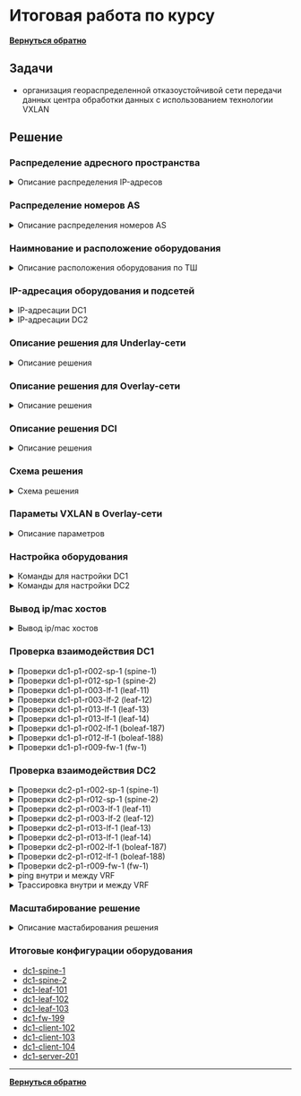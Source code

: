 # Итоговая работа по курсу
[**Вернуться обратно**](https://github.com/takmenevag/otus-dc-design/tree/main/)
## Задачи
- организация геораспределенной отказоустойчивой сети передачи данных центра обработки данных с использованием технологии VXLAN

## Решение

### Распределение адресного пространства
<details>
  <summary>Описание распределения IP-адресов </summary>

#### Описание:
- для площадки DC1, DC2 и DC**I** испольузется блок IP-адресов 10.Х.0.0/12
- для каджого POD в DC1 и DC2 испольузется блок IP-адресов 10.Х.0.0/14
- каждый POD в DC1 и DC2 испольузется блок IP-адресов 10.Х.0.0/14
- в каждом POD выделяется:
	- блок /15 для адресации "шкафонезависимых" сегментов в DC
	- блок /16 для адресации "шкафозависимых" сегментов в DC
	- блок /16 выделяется в резевр
- в блок /16 для POD выделяется:
	- блок /23 для каждого ТШ (до 100 шт.)
	- блок /25 для каждого spine (до 124 leaf на POD)
	- блок /25 для каждого border leaf (+/25 в резерв)
	- блок /23 для loopback интерфейсов сетевого оборудования
- адресация для сервисов и огранизации взаимодействии между ЦОД назначается из блока DCI

---
#### Вернеуровневые IP-блоки
|Блок IP-адресов |Назначение|
|:-				|:-|
|10.0.0.0/8		|Блок сетей|
|10.0.0.0/12	|DC**I**|
|10.16.0.0/12	|DC1|
|10.32.0.0/12	|DC2|
|10.48.0.0/12	|DC резерв|
|10.64.0.0/12	|DC резерв|
|10.80.0.0/12	|DC резерв|
|10.96.0.0/12	|DC резерв|
|10.112.0.0/12	|DC резерв|
|10.128.0.0/12	|резерв|
|...			|...|
|10.240.0.0/12	|резерв|

---
#### IP-блоки DCI
|Блок IP-адресов |Назначение|
|:-				|:-|
|10.0.0.0/12	|DCI|
|10.0.0.0/16	|транспорт|
|10.1.0.0/16	|резерв транспорт|
|10.8.0.0/15	|резерв|
|10.4.0.0/14	|резерв|
|10.8.0.0/14	|сервисы DC-независимые|
|10.12.0.0/14	|резерв сервисы|
|||
|10.0.0.0/16	|DCI транспорт|
|10.0.0.0/24	|транспорт|
|10.0.1.0/24	|резерв транспорт|
|||
|10.8.0.0/14	|DCI сервисы|
|10.8.0.0/16	|сервисы|
|10.9.0.0/16	|резерв|
|10.10.0.0/15	|резерв|
|||	
|10.8.0.0/16	|DCI сервисы|
|10.8.10.0/24	|vlan10|
|10.8.20.0/24	|vlan20|
|10.8.30.0/24	|vlan30|
|10.8.40.0/24	|vlan40|

---
#### IP-блоки DC1
|Блок IP-адресов |Назначение|
|:-				|:-|
|10.16.0.0/12	|DC1|
|10.16.0.0/14	|POD1|
|10.20.0.0/14	|POD2|
|10.24.0.0/14	|резерв|
|10.28.0.0/14	|резерв|
|||
|10.16.0.0/14	|POD1|
|10.16.0.0/16	|Cеть+резевр|
|10.17.0.0/16	|резевр|
|10.18.0.0/15	|резерв|
|||
|10.16.0.0/16	|Cеть+резевр|
|…					|…|
|10.16.241.0/24		|dc1-p1-r002-blf-1, r012-blf-1|
|10.16.242.0/24		|резерв|
|10.16.243.0/24		|резерв|
|10.16.244.0/24		|резерв|
|10.16.245.0/24		|резерв|
|10.16.246.0/24		|резерв|
|10.16.247.0/24		|резерв|
|10.16.248.0/24		|резерв| 
|10.16.249.0/24		|dc1-p1-r009-fw-1, r019-fw-1|
|10.16.250.0/25		|dc1-p1-r002-sp-1|
|10.16.250.128/25	|резерв spine|
|10.16.251.0/25		|dc1-p1-r012-sp-1|
|10.16.251.128/25	|резерв spine|
|10.16.252.0/25		|резерв spine|
|10.16.252.128/25	|резерв spine|
|10.16.253.0/25		|резерв spine|
|10.16.253.128/25	|резерв spine|
|10.16.254.0/23		|loopback|
|||
|10.16.254.0/23		|loopback|
|10.16.254.0		|резерв|
|10.16.254.1		|dc1-p1-r002-sp-1|
|10.16.254.2		|dc1-p1-r012-sp-1|
|10.16.254.3		|резерв spine|
|10.16.254.4		|резерв spine|
|10.16.254.5		|резерв spine|
|10.16.254.6		|резерв spine|
|10.16.254.7		|резерв spine|
|10.16.254.8		|резерв spine|
|10.16.254.9		|резерв ss|
|10.16.254.10		|резерв ss|
|10.16.254.11		|dc1-p1-r003-lf-1|
|10.16.254.12		|dc1-p1-r003-lf-2|
|10.16.254.13		|dc1-p1-r013-lf-1|
|10.16.254.14		|dc1-p1-r013-lf-2|
|…					|…|
|10.16.254.187		|dc1-p1-r002-blf-1|
|10.16.254.188		|dc1-p1-r012-blf-1|
|10.16.254.189		|резерв boleaf|
|10.16.254.190		|резерв boleaf|
|10.16.254.191		|dc1-p1-r009-fw-1|

---
#### IP-блоки DC2

|Блок IP-адресов |Назначение|
|:-				|:-|
|10.32.0.0/12	|DC1|
|10.32.0.0/14	|POD1|
|10.36.0.0/14	|POD2|
|10.40.0.0/14	|резерв|
|10.44.0.0/14	|резерв|
|||
|10.32.0.0/14	|POD1|
|10.32.0.0/16	|Cеть+резевр|
|10.33.0.0/16	|резевр|
|10.34.0.0/15	|резерв|
|||
|10.32.0.0/16	|Cеть+резевр|
|…					|…|
|10.32.241.0/24		|dc2-p1-r002-blf-1, r012-blf-1|
|10.32.242.0/24		|резерв|
|10.32.243.0/24		|резерв|
|10.32.244.0/24		|резерв|
|10.32.245.0/24		|резерв|
|10.32.246.0/24		|резерв|
|10.32.247.0/24		|резерв|
|10.32.248.0/24		|резерв| 
|10.32.249.0/24		|dc2-p1-r009-fw-1, r019-fw-1|
|10.32.250.0/25		|dc2-p1-r002-sp-1|
|10.32.250.128/25	|резерв spine|
|10.32.251.0/25		|dc2-p1-r012-sp-1|
|10.32.251.128/25	|резерв spine|
|10.32.252.0/25		|резерв spine|
|10.32.252.128/25	|резерв spine|
|10.32.253.0/25		|резерв spine|
|10.32.253.128/25	|резерв spine|
|10.32.254.0/23		|loopback|
|||
|10.32.254.0/23		|loopback|
|10.32.254.0		|резерв|
|10.32.254.1		|dc2-p1-r002-sp-1|
|10.32.254.2		|dc2-p1-r012-sp-1|
|10.32.254.3		|резерв spine|
|10.32.254.4		|резерв spine|
|10.32.254.5		|резерв spine|
|10.32.254.6		|резерв spine|
|10.32.254.7		|резерв spine|
|10.32.254.8		|резерв spine|
|10.32.254.9		|резерв ss|
|10.32.254.10		|резерв ss|
|10.32.254.11		|dc2-p1-r003-lf-1|
|10.32.254.12		|dc2-p1-r003-lf-2|
|…					|…|
|10.32.254.187		|dc2-p1-r002-blf-1|
|10.32.254.188		|dc2-p1-r012-blf-1|
|10.32.254.189		|резерв boleaf|
|10.32.254.190		|резерв boleaf|
|10.32.254.191		|dc2-p1-r009-fw-1|
---

</details>

### Распределение номеров AS
<details>
  <summary>Описание распределения номеров AS</summary>

#### Примечание:
- для решения 2xDC, 2xPOD или 4xDC, 1xPOD с leaf < 70 шт. используется 2 байтные номера AS
- для решения с leaf > 70 шт. или других комбинаций DC/POD используется 4 байтные номера AS

В связи с чем ниже приведены 2 варианта распределения номеров AS \
Для лабы взята 2 байтные номера AS для облегчения диагностики

---  
#### Для случая 2xDC, 2xPOD или 4xDC, 1xPOD, leaf < 70 шт.
|Тип	|Номер AS	|X,DC/POD 	|Y|
|:-		|:-			|:-			|:-|
|sspine	|65x00		|1-4		|-|	
|spine	|65x0y		|1-4		|1-8|
|leaf	|65xyy		|1-4		|11-84|
|boleaf	|65xyy		|1-4		|85-90|
|fw		|65xyy		|1-4		|91-95|
|br		|65xyy		|1-4		|96-99|
|host	|646yy		|1 DC/POD	|0-99|
|host	|647yy		|2 DC/POD	|0-99|
|host	|648yy		|3 DC/POD	|0-99|
|host	|649yy		|4 DC/POD	|0-99|

---
#### Для остальных вариантов DC/POD или leaf > 70 шт.
|		|	|DC		|POD	|ТШ		|Тип	|Номер|
|:-		|:-	|:-		|:-		|:-		|:-		|:-|
|**AS**	|42	|Х		|Х		|ХXX	|ХX		|Х|

#### Соответствие типа оборудования и его номера
|Тип| Оборудование|
|:-	|:-|
|0	|host|
|1	|leaf|
|2	|spine|
|3	|sspine|
|4	|fw|
|5	|-|
|6	|-|
|7	|-|
|8	|-|
|9	|br|

--- 
#### Наимнование АСО определяется следующим образом
dcX-pX-rXXX-XX-X

---
</details>

### Наимнование и расположение оборудования
<details>
  <summary>Описание расположения оборудования по ТШ </summary>

#### Примечание:
- в первой таблице приведено расположение оборудования для первых 20 ТШ
- во второй таблице оставлено оборудования для лабы
В связи с чем ниже приведены 2 варианта распределения номеров AS
--- 
#### Расположение оборудования по ТШ с резервированием места
|ТШ	|АСО	|Номер	|Примечание|
|:-	|:-		|:-		|:-|
|1	|кроссы	|-		|-|
|2	|spine	|1		||
|2	|spine	|2		|резерв|
|2	|boleaf	|1		||
|2	|boleaf	|2		|резерв|
|3	|leaf	|1,2	||
|4	|leaf	|1,2	|резерв|
|5	|leaf	|1,2	|резерв|
|6	|leaf	|1,2	|резерв|
|7	|leaf	|1,2	|резерв|
|8	|leaf	|1,2	|резерв|
|9	|fw		|1		||
|9	|vpn	|1		||
|10	|br		|1		||
|11	|кроссы	|-		|-|
|12	|spine	|1		||
|12	|spine	|2		|резерв|
|12	|boleaf	|1		||
|12	|boleaf	|2		|резерв|
|13	|leaf	|1,2	||
|14	|leaf	|1,2	|резерв|
|15	|leaf	|1,2	|резерв|
|16	|leaf	|1,2	|резерв|
|17	|leaf	|1,2	|резерв|
|18	|leaf	|1,2	|резерв|
|19	|fw		|1		||
|19	|vpn	|1		||
|20	|br		|1		|| 

---
#### Итоговая таблица наименования и расположения в DC1
Для лабы взяты ASN 2 байта
|ТШ	|Имя для ASN		|Оборудование		|Cокращение	|ASN 4 байта	|ASN 2 байта|
|:-	|:-					|:-					|:-			|:-				|:-|
|2	|dc1-p1-r002-02-1	|dc1-p1-r002-sp-1	|spine-1	|4211002021		|65101|
|12	|dc1-p1-r012-02-1	|dc1-p1-r012-sp-1	|spine-2	|4211012021		|65101|
|3	|dc1-p1-r003-01-1	|dc1-p1-r003-lf-1	|leaf-11	|4211003011		|65111|
|3	|dc1-p1-r003-01-2	|dc1-p1-r003-lf-2	|leaf-12	|4211003012		|65112|
|13	|dc1-p1-r013-01-1	|dc1-p1-r013-lf-1	|leaf-13	|4211013011		|65113|
|13	|dc1-p1-r013-01-2	|dc1-p1-r013-lf-2	|leaf-14	|4211013012		|65114|
|2	|dc1-p1-r002-01-1	|dc1-p1-r002-blf-1	|boleaf-187	|4211002011		|65187|
|12	|dc1-p1-r012-01-1	|dc1-p1-r012-blf-1	|boleaf-188	|4211012011		|65188|
|9	|dc1-p1-r009-04-1	|dc1-p1-r009-fw-1	|fw-1		|4211009041		|65191|
|19	|dc1-p1-r019-04-1	|dc1-p1-r019-fw-1	|fw-2		|4211019041		|65191|

---
#### Итоговая таблица наименования и расположения в DC2
Для лабы взяты ASN 2 байта
|ТШ	|Имя для ASN		|Оборудование		|Cокращение	|ASN 4 байта	|ASN 2 байта|
|:-	|:-					|:-					|:-			|:-				|:-|
|2	|dc2-p1-r002-02-1	|dc2-p1-r002-sp-1	|spine-1	|4211002021		|65101|
|12	|dc2-p1-r012-02-1	|dc2-p1-r012-sp-1	|spine-2	|4211012021		|65101|
|3	|dc2-p1-r003-01-1	|dc2-p1-r003-lf-1	|leaf-11	|4211003011		|65111|
|3	|dc2-p1-r003-01-2	|dc2-p1-r003-lf-2	|leaf-12	|4211003012		|65112|
|2	|dc2-p1-r002-01-1	|dc2-p1-r002-blf-1	|boleaf-187	|4211002011		|65187|
|12	|dc2-p1-r012-01-1	|dc2-p1-r012-blf-1	|boleaf-188	|4211012011		|65188|
|9	|dc2-p1-r009-04-1	|dc2-p1-r009-fw-1	|fw-1		|4211009041		|65191|
|19	|dc2-p1-r019-04-1	|dc2-p1-r019-fw-1	|fw-2		|4211019041		|65191|
---
</details>

### IP-адресация оборудования и подсетей

<details>
  <summary>IP-адресации DC1</summary>
  
#### В лабе подписи интерфейсов совпадают с 4 октетом loopback (для облегчения просмотра)
|Оборудование		|Интерфейс	|IP-адрес				|Назначение|
|:-					|:-			|:-					|:-|
|dc1-p1-r002-sp-1	|Loopback0	|10.16.254.1/32		|-|
|dc1-p1-r002-sp-1	|Eth1		|10.16.250.0/31		|sp1-lf.11|
|dc1-p1-r002-sp-1	|Eth2		|10.16.250.2/31		|sp1-lf.12|
|dc1-p1-r002-sp-1	|Eth3		|10.16.250.4/31		|sp1-lf.13|
|dc1-p1-r002-sp-1	|Eth4		|10.16.250.6/31		|sp1-lf.14|
|dc1-p1-r002-sp-1	|Eth5		|10.16.250.124/31	|sp1-blf.187|
|dc1-p1-r002-sp-1	|Eth6		|10.16.250.126/31	|sp1-blf.188|
| | | | |
|dc1-p1-r012-sp-1	|Loopback0	|10.16.254.2/32 	|-|
|dc1-p1-r012-sp-1	|Eth1		|10.16.251.0/31		|sp2-lf.11|
|dc1-p1-r012-sp-1	|Eth2		|10.16.251.2/31		|sp2-lf.12|
|dc1-p1-r012-sp-1	|Eth3		|10.16.251.4/31		|sp2-lf.13|
|dc1-p1-r012-sp-1	|Eth4		|10.16.251.6/31		|sp2-lf.14|
|dc1-p1-r012-sp-1	|Eth5		|10.16.251.124/31	|sp2-blf.187|
|dc1-p1-r012-sp-1	|Eth6		|10.16.251.126/31	|sp2-blf.188|
| | | | |
|dc1-p1-r003-lf-1	|Loopback0	|10.16.254.11/32 	|-|
|dc1-p1-r003-lf-1	|Eth1		|10.16.250.1/31		|sp1-lf.11|
|dc1-p1-r003-lf-1	|Eth2		|10.16.251.1/31		|sp2-lf.11|
| | | | |
|dc1-p1-r003-lf-2	|Loopback0	|10.16.254.12/32 		|-|
|dc1-p1-r003-lf-2	|Eth1		|10.16.250.3/31		|sp1-lf.12|
|dc1-p1-r003-lf-2	|Eth2		|10.16.251.3/31		|sp2-lf.12|
| | | | |
|dc1-p1-r013-lf-1	|Loopback0	|10.16.254.13/32 	|-|
|dc1-p1-r013-lf-1	|Eth1		|10.16.250.5/31		|sp1-lf.13|
|dc1-p1-r013-lf-1	|Eth2		|10.16.251.5/31		|sp2-lf.13|
| | | | |
|dc1-p1-r013-lf-2	|Loopback0	|10.16.254.14/32 	|-|
|dc1-p1-r013-lf-2	|Eth1		|10.16.250.7/31		|sp1-lf.14|
|dc1-p1-r013-lf-2	|Eth2		|10.16.251.7/31		|sp2-lf.14|
| | | | |
|dc1-p1-r002-blf-1	|Loopback0	|10.16.254.187/32 	|-|
|dc1-p1-r002-blf-1	|Eth1		|10.16.250.125/31	|sp1-blf.187|
|dc1-p1-r002-blf-1	|Eth2		|10.16.251.125/31	|sp2-blf.187|
|dc1-p1-r002-blf-1	|Eth3		|нет, (Po1)			|dc1-blf.187-dc1-blf.188|
|dc1-p1-r002-blf-1	|Eth4		|нет, (Po1)			|dc1-blf.187-dc1-blf.188|
|dc1-p1-r002-blf-1	|Vlan4093	|10.16.241.0/31		|Po1, ibgp|
|dc1-p1-r002-blf-1	|Vlan4094	|10.16.241.2/31		|Po1, mlag|
|dc1-p1-r002-blf-1	|Eth5		|10.0.0.0/31		|dc1-blf.187-dc2-blf.187|
|dc1-p1-r002-blf-1	|Eth7		|нет, (Po7, mlag)	|blf.187-fw1|
|dc1-p1-r002-blf-1	|Eth8		|нет, (Po8, mlag)	|blf.187-fw2|
|dc1-p1-r002-blf-1	|Vlan4081	|10.16.241.241/29	|dc1-fw-01-cl-tenant-1|
|dc1-p1-r002-blf-1	|Vlan4082	|10.16.241.249/29	|dc1-fw-01-cl-tenant-2|
| | | | |
|dc1-p1-r012-blf-1	|Loopback0	|10.16.254.188/32 	|-|
|dc1-p1-r012-blf-1	|Eth1		|10.16.250.127/31	|sp1-blf.188|
|dc1-p1-r012-blf-1	|Eth2		|10.16.251.127/31	|sp2-blf.188|
|dc1-p1-r012-blf-1	|Eth3		|нет, (Po1)			|dc1-blf.187-dc1-blf.188|
|dc1-p1-r012-blf-1	|Eth4		|нет, (Po1)			|dc1-blf.187-dc1-blf.188|
|dc1-p1-r012-blf-1	|Vlan4093	|10.16.241.1/31		|Po1, ibgp|
|dc1-p1-r012-blf-1	|Vlan4094	|10.16.241.3/31		|Po1, mlag|
|dc1-p1-r012-blf-1	|Eth5		|10.0.0.2/31		|dc1-blf.188-dc2-blf.188|
|dc1-p1-r012-blf-1	|Eth7		|нет, (Po7, mlag)	|blf.188-fw1|
|dc1-p1-r012-blf-1	|Eth8		|нет, (Po8, mlag)	|blf.188-fw2|
|dc1-p1-r012-blf-1	|Vlan4081	|10.16.241.242/29	|dc1-fw-01-cl-tenant-1|
|dc1-p1-r012-blf-1	|Vlan4082	|10.16.241.250/29	|dc1-fw-01-cl-tenant-2|
| | | | |
|dc1-p1-r009-fw-1	|Eth1		|нет, (Po7)			|blf.187-fw1|
|dc1-p1-r009-fw-1	|Eth2		|нет, (Po7)			|blf.188-fw1|
|dc1-p1-r009-fw-1	|Eth3		|нет, (Po8)			|blf.187-fw2|
|dc1-p1-r009-fw-1	|Eth4		|нет, (Po8)			|blf.188-fw1|
|dc1-p1-r009-fw-1	|Po7.4081	|10.16.241.244/29	|tenant-1|
|dc1-p1-r009-fw-1	|Po8.4082	|10.16.241.252/29	|tenant-2|
| | | | |
|dc1-p1-r003-lf-1,2	|Po7	|10.8.10.254/24	|Клиентская сеть, VLAN 10|
|dc1-p1-r003-lf-1,2	|Po7	|10.8.20.254/24	|Клиентская сеть, VLAN 20|
|dc1-p1-r003-lf-1,2	|Po7	|10.8.30.254/24	|Клиентская сеть, VLAN 30|
|dc1-p1-r003-lf-1,2	|Po7	|10.8.40.254/24	|Клиентская сеть, VLAN 40|
|dc1-p1-r003-lf-1,2	|Po8	|10.8.10.254/24	|Клиентская сеть, VLAN 10|
| | | | |
|dc1-p1-r013-lf-1,2	|Po7	|10.8.10.254/24	|Клиентская сеть, VLAN 10|
|dc1-p1-r013-lf-1,2	|Po7	|10.8.30.254/24	|Клиентская сеть, VLAN 30|
| | | | |
|dc1-vlx-s201	|Po7		|10.8.10.201/24	|Клиентская сеть, VLAN 10|
|dc1-vlx-s201	|Po7		|10.8.20.201/24	|Клиентская сеть, VLAN 20|
|dc1-vlx-s201	|Po7		|10.8.30.201/24	|Клиентская сеть, VLAN 30|
|dc1-vlx-s201	|Po7		|10.8.30.201/24	|Клиентская сеть, VLAN 40|
| | | | |
|dc1-vl10-h151	|Po7		|10.8.10.151/24	|Клиентская сеть, VLAN 10|
| | | | |
|dc1-vlx-с101	|Po7		|10.8.10.101/24	|Клиентская сеть, VLAN 10|
|dc1-vlx-с101	|Po7		|10.8.20.101/24	|Клиентская сеть, VLAN 20|
|dc1-vlx-с101	|Po7		|10.8.30.101/24	|Клиентская сеть, VLAN 30|
|dc1-vlx-с101	|Po7		|10.8.30.101/24	|Клиентская сеть, VLAN 40|


----
</details>


<details>
  <summary>IP-адресации DC2</summary>
  
#### В лабе подписи интерфейсов совпадают с 4 октетом loopback (для облегчения просмотра)
|Оборудование		|Интерфейс	|IP-адрес				|Назначение|
|:-					|:-			|:-					|:-|
|dc2-p1-r002-sp-1	|Loopback0	|10.32.254.1/32		|-|
|dc2-p1-r002-sp-1	|Eth1		|10.32.250.0/31		|sp1-lf.11|
|dc2-p1-r002-sp-1	|Eth2		|10.32.250.2/31		|sp1-lf.12|
|dc2-p1-r002-sp-1	|Eth3		|10.32.250.4/31		|sp1-lf.13|
|dc2-p1-r002-sp-1	|Eth4		|10.32.250.6/31		|sp1-lf.14|
|dc2-p1-r002-sp-1	|Eth5		|10.32.250.124/31	|sp1-blf.187|
|dc2-p1-r002-sp-1	|Eth6		|10.32.250.126/31	|sp1-blf.188|
| | | | |
|dc2-p1-r012-sp-1	|Loopback0	|10.32.254.2/32 	|-|
|dc2-p1-r012-sp-1	|Eth1		|10.32.251.0/31		|sp2-lf.11|
|dc2-p1-r012-sp-1	|Eth2		|10.32.251.2/31		|sp2-lf.12|
|dc2-p1-r012-sp-1	|Eth3		|10.32.251.4/31		|sp2-lf.13|
|dc2-p1-r012-sp-1	|Eth4		|10.32.251.6/31		|sp2-lf.14|
|dc2-p1-r012-sp-1	|Eth5		|10.32.251.124/31	|sp2-blf.187|
|dc2-p1-r012-sp-1	|Eth6		|10.32.251.126/31	|sp2-blf.188|
| | | | |
|dc2-p1-r003-lf-1	|Loopback0	|10.32.254.11/32 	|-|
|dc2-p1-r003-lf-1	|Eth1		|10.32.250.1/31		|sp1-lf.11|
|dc2-p1-r003-lf-1	|Eth2		|10.32.251.1/31		|sp2-lf.11|
| | | | |
|dc2-p1-r003-lf-2	|Loopback0	|10.32.254.12/32 		|-|
|dc2-p1-r003-lf-2	|Eth1		|10.32.250.3/31		|sp1-lf.12|
|dc2-p1-r003-lf-2	|Eth2		|10.32.251.3/31		|sp2-lf.12|
| | | | |
|dc2-p1-r002-blf-1	|Loopback0	|10.32.254.187/32 	|-|
|dc2-p1-r002-blf-1	|Eth1		|10.32.250.125/31	|sp1-blf.187|
|dc2-p1-r002-blf-1	|Eth2		|10.32.251.125/31	|sp2-blf.187|
|dc2-p1-r002-blf-1	|Eth3		|нет, (Po1)			|dc2-blf.187-dc2-blf.188|
|dc2-p1-r002-blf-1	|Eth4		|нет, (Po1)			|dc2-blf.187-dc2-blf.188|
|dc2-p1-r002-blf-1	|Vlan4093	|10.32.241.0/31		|Po1, ibgp|
|dc2-p1-r002-blf-1	|Vlan4094	|10.32.241.2/31		|Po1, mlag|
|dc2-p1-r002-blf-1	|Eth5		|10.0.0.1/31		|dc2-blf.187-dc2-blf.187|
|dc2-p1-r002-blf-1	|Eth7		|нет, (Po7, mlag)	|blf.187-fw1|
|dc2-p1-r002-blf-1	|Eth8		|нет, (Po8, mlag)	|blf.187-fw2|
|dc2-p1-r002-blf-1	|Vlan4081	|10.32.241.241/29	|dc2-fw-01-cl-tenant-1|
|dc2-p1-r002-blf-1	|Vlan4082	|10.32.241.249/29	|dc2-fw-01-cl-tenant-2|
| | | | |
|dc2-p1-r012-blf-1	|Loopback0	|10.32.254.188/32 	|-|
|dc2-p1-r012-blf-1	|Eth1		|10.32.250.127/31	|sp1-blf.188|
|dc2-p1-r012-blf-1	|Eth2		|10.32.251.127/31	|sp2-blf.188|
|dc2-p1-r012-blf-1	|Eth3		|нет, (Po1)			|dc2-blf.187-dc2-blf.188|
|dc2-p1-r012-blf-1	|Eth4		|нет, (Po1)			|dc2-blf.187-dc2-blf.188|
|dc2-p1-r012-blf-1	|Vlan4093	|10.32.241.1/31		|Po1, ibgp|
|dc2-p1-r012-blf-1	|Vlan4094	|10.32.241.3/31		|Po1, mlag|
|dc2-p1-r012-blf-1	|Eth5		|10.0.0.3/31		|dc2-blf.188-dc2-blf.188|
|dc2-p1-r012-blf-1	|Eth7		|нет, (Po7, mlag)	|blf.188-fw1|
|dc2-p1-r012-blf-1	|Eth8		|нет, (Po8, mlag)	|blf.188-fw2|
|dc2-p1-r012-blf-1	|Vlan4081	|10.32.241.242/29	|dc2-fw-01-cl-tenant-1|
|dc2-p1-r012-blf-1	|Vlan4082	|10.32.241.250/29	|dc2-fw-01-cl-tenant-2|
| | | | |
|dc2-p1-r009-fw-1	|Eth1		|нет, (Po7)			|blf.187-fw1|
|dc2-p1-r009-fw-1	|Eth2		|нет, (Po7)			|blf.188-fw1|
|dc2-p1-r009-fw-1	|Eth3		|нет, (Po8)			|blf.187-fw2|
|dc2-p1-r009-fw-1	|Eth4		|нет, (Po8)			|blf.188-fw1|
|dc2-p1-r009-fw-1	|Po7.4081	|10.32.241.244/29	|tenant-1|
|dc2-p1-r009-fw-1	|Po8.4082	|10.32.241.252/29	|tenant-2|
| | | | |
|dc2-p1-r003-lf-1,2	|Po7	|10.8.10.254/24	|Клиентская сеть, VLAN 10|
|dc2-p1-r003-lf-1,2	|Po7	|10.8.20.254/24	|Клиентская сеть, VLAN 20|
|dc2-p1-r003-lf-1,2	|Po7	|10.8.30.254/24	|Клиентская сеть, VLAN 30|
|dc2-p1-r003-lf-1,2	|Po7	|10.8.40.254/24	|Клиентская сеть, VLAN 40|
| | | | |
|dc2-vlx-s202	|Po7		|10.8.10.202/24	|Клиентская сеть, VLAN 10|
|dc2-vlx-s202	|Po7		|10.8.20.202/24	|Клиентская сеть, VLAN 20|
|dc2-vlx-s202	|Po7		|10.8.30.202/24	|Клиентская сеть, VLAN 30|
|dc2-vlx-s202	|Po7		|10.8.30.202/24	|Клиентская сеть, VLAN 40|


----
</details>

### Описание решения для Underlay-сети

<details>
  <summary>Описание решения</summary>

#### Описание

С точки зрения физической коммутации в решение предполагается:
- подключение к spine только leaf и border leaf
- подключение к leaf только хостов
- подключение к border leaf
  - DCI-каналов связи
  - межсетевых экранов площадки

В решении используется протокол IPv4 и протокол маршрутизации eBGP и со следующими параметрами:
- все spine одного POD в каждом DC размещены в одной AS 65x0y, где x - DC/POD, y -  третий октет в loopback первого spine POD (.y.)
- каждый leaf размещен в свой AS: leaf-xYY в AS 65xYY, где x - DC/POD, y - из третьего октета loopback leaf (.1yy.)
- на spine используются динамические peer-group с фильтром по номеру AS и транзитному блоку /25
- на leaf используются статические peer-group
- настроены keepalive-интервал 3 сек, hold time 9 сек.
- настроен maximum-paths равным 8 (по максимальному числу spine)
- настроен BGP routing updates интервал равным 0  (neighbor out-delay, установлен в 0 по умолчанию)
- настроена administrative distance равна 20 (по рекомендации Arista из предоставленной ссылке, возможно из-за iBGP между leaf в паре)
- отключена автоматическая активация BGP AFI/SFI ipv4 unicast (в данной лабе это было не обязательно)
- включен режим multi-agent model (поддежка redistribute в BGP AFI/SFI ipv4 unicast)
- включена аутентификация BGP-соседа
- настроено взаимодействие с протоколом bfd для улучшения сходимости сети
- таймеры bfd выбраны такие, чтобы сессии в EVE-NG флапали реже
</details>

  
### Описание решения для Overlay-сети
<details>
  <summary>Описание решения</summary>

В решении используется следующие параметры:
- общие параметры:
	- в overlay используется интерфейс Loopback0 на spine и leaf
	- настроено соседство между spine и leaf для BGP AFI/SFI l2vpn evpn
	- команда neighbor XXX next-hop-unchanged используется для сохранения next-hop-адреса leaf-коммутатора
	- команда redistribute learned используется для анонса MAC-адреса локальных хостов как EVPN type-2 маршрутов
	- команда neighbor XXX send-community extended используется для работы EVPN (импорта, экспорта маршрутов)
	- для маршрутизации трафика в сетевой фабрики используется модель Symmetric IRB
	- механизм ARP Suppression на коммуаторах Arista включен по умолчанию
- маршрутизация клиентских сетей:
	- для настройки шлюза на VTEP используется технология anycast gateway
	- команда ip address virtual используется для задания единого IP-адреса для anycast gateway на всех VTEP, выполняющих функцию шлюза для VLAN
	- команда ip virtual-router mac-address используется для задания единого MAC-адреса для anycast gateway, на всех VTEP, выполняющих функцию шлюза для VLAN
- параметры VNI:
	- номер L2VNI выбирается так - 1ХХХХ, где ХХХХ номер VLAN до 4000
	- номер L3VNI выбирается так - 04YYY, где 4YYY номер VLAN с 4001 по 4070.
	- номер L3VNI соотносится с номером VLAN, т.к. у части вендоров L3VNI должен соответствовать VLAN
	- номер tenant выбирается так - YYY, где YYY берется из номера L3VNI (tenant-1 -> L3VNI 4001)
- параметры RT, RT:
	- параметр RD L2VNI настраивается через auto. Коммутатор сам выставляет в RID:VLAN
	- параметр RD L3VNI настраивается вручную и задается как RID:VLAN
	- параметр RT L2VNI и L3VNI настраивается вручную, чтобы он совпадал на всех VTEP, находящихся в разных AS
	- параметр RT L2VNI и L3VNI задается так - VNI:VLAN. За счет номера VNI достигается уникальность.
- параметры EVPN Multihoming:
  	- для отказоустойчивого подключения хостов используется технология EVPN Multihoming в режиме Active-Active и протокол LACP
	- для возможности огранизации отказоустойчивого подключения хостов к двух разным leaf на leaf настаивается одинаковый lacp system-id
  	- индекc коммутатора для работв EVPN Multihoming назначается от меньшего IP-адреса Loopback0 к большему (в поле IP Address в маршруте EVPN type 4)
  	- коммутатору leaf-1 в паре присвоем индекс 0, а leaf-2 индекс 1
	- для определения Designated Forwarder (DF) использует функция mod - <VLAN> mod <количество leaf> (модель сервиса VLAN-based)
	- в качестве DF для всеx VLAN выбран leaf-1 в паре, т.к. номера VLAN деляться на 2 без остатка (10,20,30,40)
	- числовые параметрах EVPN Multihoming задаются так:
		- параметр ESI 0000:0x0y:00zz:00pp:0000
		- параметр ES-Import RT 0x0y:00zz:00pp (отбрасываются два байта слева и справа в ESI). Формат записи для облегчения понимания
		- парамет lacp system-id 0x0y.00zz.00pp 
		- x - DC, y - POD, zz - четверый октет в loopback 0, pp - номер Port Channel
- взаимодействие между VRF (tenant):
	- используется два VRF (tenant), в которых размещены все клиентские подсети
	- в tenant №1 размещены VLAN 10 и 20, в tenant №2 размещены VLAN 30 и 40
	- в VLAN 10 и 20, 30 размещено по одному серверу (server-20X). Серверы реализованы в виде VRF на общей платформе
	- для анонсирования type-5 маршрутов используется команда redistribute connected в каждом VRF секции BGP
	- взаимодействие подсетей из разных VRF, осуществляется через МЭ dc1-fw-199 с использованием технологии VRF-Lite на leaf-103:
		- между МЭ dc1-fw-199 и коммутатором leaf-103 настроены два транзитных сегмента
		- для огранизации отказоустойчивого подключения dc1-fw-199 к leaf-103 используется два канала связи и технология Etherchannel (LACP)
		- на leaf-103 по одному транзитный сегмент помещены в каждый VRF
		- на dc1-fw-199 настроены оба транзитных сегмента без разделения на VRF
	- взаимодействие межу МЭ dc1-fw-199 (AS 65199) и  leaf-103 (AS 65103) осуществляется с использованием протокола eBGP
	- параметры протокола eBGP заданы аналогичными параметрам eBGP для underlay, кроме поддержки extended community
	- на МЭ dc1-fw-199 используется BGP AFI/SFI ipv4 unicast
	- МЭ dc1-fw-199 анонсирует в сторону leaf-103 маршрут по умолчанию
	- коммутатор leaf-103 анонсирует клиентские подсети в сторону МЭ dc1-fw-199 (являющиеся type-5 маршрутами в EVPN)
	- коммутатор leaf-103 не анонсирует маршруты до хостов (/32) в сторону МЭ dc1-fw-199 (являющиеся type-2 маршрутами в EVPN)
	- запрет анонса маршрутов /32 реализуется с ипользованием префикс-листа - анонсировать клиентские подсети (10.8.X.X) с маской не длиннее /31
</details>

### Описание решения DCI
<details>
  <summary>Описание решения</summary>

описание
</details>

### Cхема решения
<details>
  <summary>Cхема решения</summary>

![Изображение](https://github.com/takmenevag/otus-dc-design/blob/main/labs/lab8/scheme/lab8_scheme.PNG "Схема стенда")
</details>


### Параметы VXLAN в Overlay-сети 
<details>
  <summary>Описание параметров</summary>
  
#### В решении используется два tenant
|VRF	|Тип VNI |Номер VNI	|Номер VLAN	|Значение RT| Значение RD|
|:-			|:-		|:-		|:-		|:-			|:-|
|tenant-1	|L3VNI	|4001	|4001	|4001:4001	|RID:4001|
|tenant-1	|L2VNI	|10010	|10 	|10010:10	|RID:10|
|tenant-1	|L2VNI	|10020	|20		|10020:20	|RID:20|
| | | | |
|tenant-2	|L3VNI	|4002	|4002	|4002:4002	|RID:4002|
|tenant-2	|L2VNI	|10030	|30 	|10010:30	|RID:30|
|tenant-2	|L2VNI	|10040	|40		|10020:40	|RID:40|

#### В решении используется следующие параметры EVPN Multihoming
|DC	|Оборудование 		|Порт	|ESI 						|ES-Import RT 		|LACP system-id|
|:- |:-					|:-		|:-							|:-					|:-|
|1	|dc1-p1-r003-lf-1 	|Po7	|0000:0101:0011:0007:0000 	|01:01:00:11:00:07 	|0101.0011.0007|
|1	|dc1-p1-r003-lf-1 	|Po8	|0000:0101:0011:0008:0000 	|01:01:00:11:00:08 	|0101.0011.0008|
|1	|dc1-p1-r003-lf-2 	|Po7	|0000:0101:0011:0007:0000 	|01:01:00:11:00:07 	|0101.0011.0007|
|1	|dc1-p1-r003-lf-2 	|Po8	|0000:0101:0011:0008:0000 	|01:01:00:11:00:08 	|0101.0011.0008|
|1	|dc1-p1-r013-lf-1 	|Po7	|0000:0101:0013:0007:0000 	|01:01:00:13:00:07 	|0101.0013.0007|
|1	|dc1-p1-r013-lf-2 	|Po7	|0000:0101:0013:0007:0000 	|01:01:00:13:00:07 	|0101.0013.0007|
|	|	|	|	|	|
|2	|dc2-p1-r003-lf-1 	|Po7	|0000:0201:0011:0007:0000 	|02:01:00:11:00:07 	|0201.0011.0007|
|2	|dc2-p1-r003-lf-2 	|Po7	|0000:0201:0011:0007:0000 	|02:01:00:11:00:07 	|0201.0011.0007|

</details>

### Настройка оборудования

<details>
  <summary>Команды для настройки DC1 </summary>

- dc1-p1-r002-sp-1 (spine-1)
```

```
- dc1-p1-r012-sp-1 (spine-2)
```

```

- dc1-p1-r003-lf-1 (leaf-11)
```

```

- dc1-p1-r003-lf-2 (leaf-12)
```

```

- dc1-p1-r013-lf-1 (leaf-13)
```

```

- dc1-p1-r013-lf-1 (leaf-14)
```

```

- dc1-p1-r002-lf-1 (boleaf-187)
```

```

- dc1-p1-r012-lf-1 (boleaf-188)
```

```

- dc1-p1-r009-fw-1 (fw-1)
```

```

- dc1-p1-r019-fw-1 (fw-2)
```
по факту отсутствует, т.к. кластер эмулируется одним устройством
```

- dc1-vlX-s201
```

```

- dc1-vlx-c101
```

```

- dc1-vl10-h151
```

```

</details>

<details>
  <summary>Команды для настройки DC2 </summary>

- dc2-p1-r002-sp-1 (spine-1)
```

```
- dc2-p1-r012-sp-1 (spine-2)
```

```

- dc2-p1-r003-lf-1 (leaf-11)
```

```

- dc2-p1-r003-lf-2 (leaf-12)
```

```

- dc2-p1-r013-lf-1 (leaf-13)
```

```

- dc2-p1-r013-lf-1 (leaf-14)
```

```

- dc2-p1-r002-lf-1 (boleaf-187)
```

```

- dc2-p1-r012-lf-1 (boleaf-188)
```

```

- dc2-p1-r009-fw-1 (fw-1)
```

```

- dc2-p1-r019-fw-1 (fw-2)
```
по факту отсутствует, т.к. кластер эмулируется одним устройством
```

- dc2-vlX-s201
```

```

- dc2-vlx-c101
```

```

- dc2-vl10-h151
```

```

</details>

### Вывод ip/mac хостов

<details>
  <summary>Вывод ip/mac хостов </summary>
  
```

```

</details>

### Проверка взаимодействия DC1

<details>
  <summary>Проверки dc1-p1-r002-sp-1 (spine-1)</summary>
  
```

```

</details>

<details>
  <summary>Проверки dc1-p1-r012-sp-1 (spine-2)</summary>
  
```

```

</details>

<details>
  <summary>Проверки dc1-p1-r003-lf-1 (leaf-11)</summary>
  
```

```

</details>

<details>
  <summary>Проверки dc1-p1-r003-lf-2 (leaf-12)</summary>
  
```

```

</details>

<details>
  <summary>Проверки dc1-p1-r013-lf-1 (leaf-13)</summary>
  
```

```

</details>

<details>
  <summary>Проверки dc1-p1-r013-lf-1 (leaf-14)</summary>
  
```

```

</details>

<details>
  <summary>Проверки dc1-p1-r002-lf-1 (boleaf-187)</summary>
  
```

```

</details>

<details>
  <summary>Проверки dc1-p1-r012-lf-1 (boleaf-188)</summary>
  
```

```

</details>

<details>
  <summary>Проверки dc1-p1-r009-fw-1 (fw-1)</summary>
  
```

```

</details>

### Проверка взаимодействия DC2


<details>
  <summary>Проверки dc2-p1-r002-sp-1 (spine-1)</summary>
  
```

```

</details>

<details>
  <summary>Проверки dc2-p1-r012-sp-1 (spine-2)</summary>
  
```

```

</details>

<details>
  <summary>Проверки dc2-p1-r003-lf-1 (leaf-11)</summary>
  
```

```

</details>

<details>
  <summary>Проверки dc2-p1-r003-lf-2 (leaf-12)</summary>
  
```

```

</details>

<details>
  <summary>Проверки dc2-p1-r013-lf-1 (leaf-13)</summary>
  
```

```

</details>

<details>
  <summary>Проверки dc2-p1-r013-lf-1 (leaf-14)</summary>
  
```

```

</details>

<details>
  <summary>Проверки dc2-p1-r002-lf-1 (boleaf-187)</summary>
  
```

```

</details>

<details>
  <summary>Проверки dc2-p1-r012-lf-1 (boleaf-188)</summary>
  
```

```

</details>

<details>
  <summary>Проверки dc2-p1-r009-fw-1 (fw-1)</summary>
  
```

```

</details>

<details>
  <summary>ping внутри и между VRF</summary>

- из VRF tenant-1 в VRF tenant-2 \
_client-102 подключен к leaf-103, поэтому в трассировке только leaf-103 и fw-199_
```

```

- из VRF tenant-2 в VRF tenant-2 \
_client-104 подключен к leaf-101, поэтому в трассировке еще leaf-103_
```
```
</details>


<details>
  <summary>Трассировка внутри и между VRF</summary>

- из VRF tenant-1 в VRF tenant-2 \
_client-102 подключен к leaf-103, поэтому в трассировке только leaf-103 и fw-199_
```

```

- из VRF tenant-2 в VRF tenant-2 \
_client-104 подключен к leaf-101, поэтому в трассировке еще leaf-103_
```
```
</details>

### Масштабирование решение
<details>
  <summary>Описание мастабирования решения</summary>
  
#### Решение поддерживает следующие возможности мастабирования:
- увеличение числа DC до 4 шт. или POD до 2 шт. в каждом DC (с использованием 2 байтных номеров AS)
- увеличение числа DC до 8 шт., POD до 4 шт. в кажом DC (с использованием 4 байтных номеров AS)
- увеличение числа spine в каждом POD до 6-8 шт. (ограничение по количеству uplink-портов на leaf)
- увеличение числа leaf в каждом POD до 70 шт. или с использованием 2 байтных номеров AS
- увеличение числа leaf в каждом POD до 127 шт. с использованием 2 байтных номеров AS в зависимости от: 
	- портовой емкости spine (128 портов)
	- размера транспортного сегмента (сеть с маской /25)
	- физических ограничений по размещению leaf (1U) и spine (4U)
- увеличение числа tenant до 90 шт.
- увеличение числа сетевых сегментов в каждом tenant до исчерпания блока 10.8.0.0/14  

Отдельно отметим, что увеличение числа DC потребует увеличение количества каналов связи между ними. \
В зависимости от итоговой технической возможности по огранизации данных каналов связи, возможно \
изменение физической архитектуры сегмента DCI
</details>

### Итоговые конфигурации оборудования
- [dc1-spine-1](https://github.com/takmenevag/otus-dc-design/blob/main/labs/lab8/config/dc1-spine-1.txt)
- [dc1-spine-2](https://github.com/takmenevag/otus-dc-design/blob/main/labs/lab8/config/dc1-spine-2.txt)
- [dc1-leaf-101](https://github.com/takmenevag/otus-dc-design/blob/main/labs/lab8/config/dc1-leaf-101.txt)
- [dc1-leaf-102](https://github.com/takmenevag/otus-dc-design/blob/main/labs/lab8/config/dc1-leaf-102.txt)
- [dc1-leaf-103](https://github.com/takmenevag/otus-dc-design/blob/main/labs/lab8/config/dc1-leaf-103.txt)
- [dc1-fw-199](https://github.com/takmenevag/otus-dc-design/blob/main/labs/lab8/config/dc1-fw-199.txt)
- [dc1-client-102](https://github.com/takmenevag/otus-dc-design/blob/main/labs/lab8/config/dc1-client-102.txt)
- [dc1-client-103](https://github.com/takmenevag/otus-dc-design/blob/main/labs/lab8/config/dc1-client-103.txt)
- [dc1-client-104](https://github.com/takmenevag/otus-dc-design/blob/main/labs/lab8/config/dc1-client-104.txt)
- [dc1-server-201](https://github.com/takmenevag/otus-dc-design/blob/main/labs/lab8/config/dc1-server-201.txt)
---

[**Вернуться обратно**](https://github.com/takmenevag/otus-dc-design/tree/main/)
